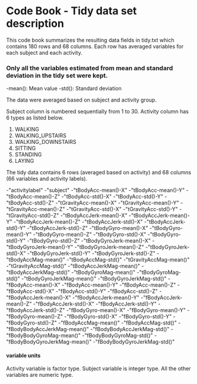# Code Book - Tidy data set description

This code book summarizes the resulting data fields in tidy.txt which contains 180 rows and 68 columns. Each row has averaged variables for each subject and each activity.

### Only all the variables estimated from mean and standard deviation in the tidy set were kept.

-mean(): Mean value
-std(): Standard deviation

The data were averaged based on subject and activity group.

Subject column is numbered sequentially from 1 to 30. Activity column has 6 types as listed below.

1. WALKING
2. WALKING_UPSTAIRS
3. WALKING_DOWNSTAIRS
4. SITTING
5. STANDING
6. LAYING


The tidy data contains 6 rows (averaged based on activity) and 68 columns (66 variables and activity labels).

-"activitylabel"
-"subject"
-"tBodyAcc-mean()-X"
-"tBodyAcc-mean()-Y"
-"tBodyAcc-mean()-Z"
-"tBodyAcc-std()-X"
-"tBodyAcc-std()-Y"
-"tBodyAcc-std()-Z"
-"tGravityAcc-mean()-X"
-"tGravityAcc-mean()-Y"
-"tGravityAcc-mean()-Z"
-"tGravityAcc-std()-X"
-"tGravityAcc-std()-Y"
-"tGravityAcc-std()-Z"
-"tBodyAccJerk-mean()-X"
-"tBodyAccJerk-mean()-Y"
-"tBodyAccJerk-mean()-Z"
-"tBodyAccJerk-std()-X"
-"tBodyAccJerk-std()-Y"
-"tBodyAccJerk-std()-Z"
-"tBodyGyro-mean()-X"
-"tBodyGyro-mean()-Y"
-"tBodyGyro-mean()-Z"
-"tBodyGyro-std()-X"
-"tBodyGyro-std()-Y"
-"tBodyGyro-std()-Z"
-"tBodyGyroJerk-mean()-X"
-"tBodyGyroJerk-mean()-Y"
-"tBodyGyroJerk-mean()-Z"
-"tBodyGyroJerk-std()-X"
-"tBodyGyroJerk-std()-Y"
-"tBodyGyroJerk-std()-Z"
-"tBodyAccMag-mean()"
-"tBodyAccMag-std()"
-"tGravityAccMag-mean()"
-"tGravityAccMag-std()"
-"tBodyAccJerkMag-mean()"
-"tBodyAccJerkMag-std()"
-"tBodyGyroMag-mean()"
-"tBodyGyroMag-std()"
-"tBodyGyroJerkMag-mean()"
-"tBodyGyroJerkMag-std()"
-"fBodyAcc-mean()-X"
-"fBodyAcc-mean()-Y"
-"fBodyAcc-mean()-Z"
-"fBodyAcc-std()-X"
-"fBodyAcc-std()-Y"
-"fBodyAcc-std()-Z"
-"fBodyAccJerk-mean()-X"
-"fBodyAccJerk-mean()-Y"
-"fBodyAccJerk-mean()-Z"
-"fBodyAccJerk-std()-X"
-"fBodyAccJerk-std()-Y"
-"fBodyAccJerk-std()-Z"
-"fBodyGyro-mean()-X"
-"fBodyGyro-mean()-Y"
-"fBodyGyro-mean()-Z"
-"fBodyGyro-std()-X"
-"fBodyGyro-std()-Y"
-"fBodyGyro-std()-Z"
-"fBodyAccMag-mean()"
-"fBodyAccMag-std()"
-"fBodyBodyAccJerkMag-mean()"
-"fBodyBodyAccJerkMag-std()"
-"fBodyBodyGyroMag-mean()"
-"fBodyBodyGyroMag-std()"
-"fBodyBodyGyroJerkMag-mean()"
-"fBodyBodyGyroJerkMag-std()"

#### variable units

Activity variable is factor type. Subject variable is integer type. All the other variables are numeric type.

